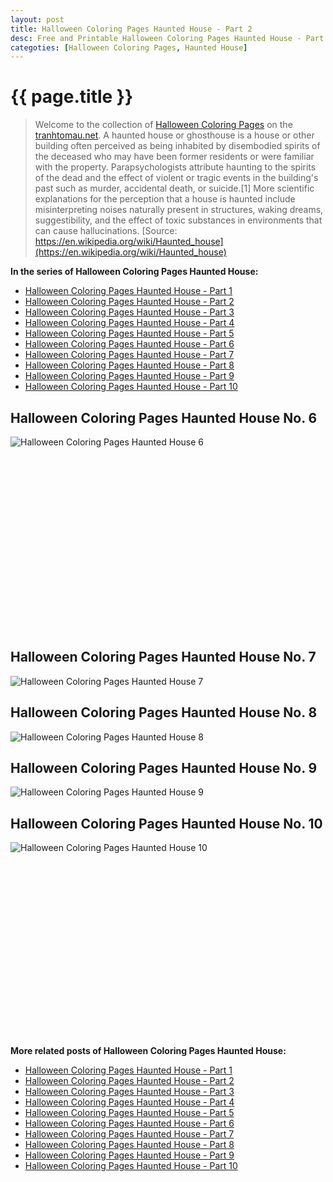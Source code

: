 ```yaml
---
layout: post
title: Halloween Coloring Pages Haunted House - Part 2
desc: Free and Printable Halloween Coloring Pages Haunted House - Part 2
categoties: [Halloween Coloring Pages, Haunted House]
---
```

{{ page.title }}
================
> Welcome to the collection of [Halloween Coloring Pages](http://tranhtomau.net/) on the [tranhtomau.net](http://tranhtomau.net/). A haunted house or ghosthouse is a house or other building often perceived as being inhabited by disembodied spirits of the deceased who may have been former residents or were familiar with the property. Parapsychologists attribute haunting to the spirits of the dead and the effect of violent or tragic events in the building's past such as murder, accidental death, or suicide.[1] More scientific explanations for the perception that a house is haunted include misinterpreting noises naturally present in structures, waking dreams, suggestibility, and the effect of toxic substances in environments that can cause hallucinations. [Source: https://en.wikipedia.org/wiki/Haunted_house](https://en.wikipedia.org/wiki/Haunted_house)

**In the series of Halloween Coloring Pages Haunted House:**

* [Halloween Coloring Pages Haunted House - Part 1](http://tranhtomau.net/2018/08/17/Halloween-Coloring-Pages-Haunted-House-part-1.html)
* [Halloween Coloring Pages Haunted House - Part 2](http://tranhtomau.net/2018/08/17/Halloween-Coloring-Pages-Haunted-House-part-2.html)
* [Halloween Coloring Pages Haunted House - Part 3](http://tranhtomau.net/2018/08/17/Halloween-Coloring-Pages-Haunted-House-part-3.html)
* [Halloween Coloring Pages Haunted House - Part 4](http://tranhtomau.net/2018/08/17/Halloween-Coloring-Pages-Haunted-House-part-4.html)
* [Halloween Coloring Pages Haunted House - Part 5](http://tranhtomau.net/2018/08/17/Halloween-Coloring-Pages-Haunted-House-part-5.html)
* [Halloween Coloring Pages Haunted House - Part 6](http://tranhtomau.net/2018/08/17/Halloween-Coloring-Pages-Haunted-House-part-6.html)
* [Halloween Coloring Pages Haunted House - Part 7](http://tranhtomau.net/2018/08/17/Halloween-Coloring-Pages-Haunted-House-part-7.html)
* [Halloween Coloring Pages Haunted House - Part 8](http://tranhtomau.net/2018/08/17/Halloween-Coloring-Pages-Haunted-House-part-8.html)
* [Halloween Coloring Pages Haunted House - Part 9](http://tranhtomau.net/2018/08/17/Halloween-Coloring-Pages-Haunted-House-part-9.html)
* [Halloween Coloring Pages Haunted House - Part 10](http://tranhtomau.net/2018/08/17/Halloween-Coloring-Pages-Haunted-House-part-10.html)

## Halloween Coloring Pages Haunted House No. 6
![Halloween Coloring Pages Haunted House 6](http://tranhtomau.net/img2/Halloween-Coloring-Pages-Haunted-House%20(6).jpg "Halloween Coloring Pages Haunted House 6")

<script async src="//pagead2.googlesyndication.com/pagead/js/adsbygoogle.js"></script><!-- Texxtonly --><ins class="adsbygoogle" style="display:inline-block;width:336px;height:280px" data-ad-client="ca-pub-6753140515841889" data-ad-slot="3207852233"></ins><script>(adsbygoogle = window.adsbygoogle || []).push({}); </script>

## Halloween Coloring Pages Haunted House No. 7
![Halloween Coloring Pages Haunted House 7](http://tranhtomau.net/img2/Halloween-Coloring-Pages-Haunted-House%20(7).jpg "Halloween Coloring Pages Haunted House 7")

## Halloween Coloring Pages Haunted House No. 8
![Halloween Coloring Pages Haunted House 8](http://tranhtomau.net/img2/Halloween-Coloring-Pages-Haunted-House%20(8).jpg "Halloween Coloring Pages Haunted House 8")

## Halloween Coloring Pages Haunted House No. 9
![Halloween Coloring Pages Haunted House 9](http://tranhtomau.net/img2/Halloween-Coloring-Pages-Haunted-House%20(9).jpg "Halloween Coloring Pages Haunted House 9")

## Halloween Coloring Pages Haunted House No. 10
![Halloween Coloring Pages Haunted House 10](http://tranhtomau.net/img2/Halloween-Coloring-Pages-Haunted-House%20(10).jpg "Halloween Coloring Pages Haunted House 10")

<script async src="//pagead2.googlesyndication.com/pagead/js/adsbygoogle.js"></script><!-- Texxtonly --><ins class="adsbygoogle" style="display:inline-block;width:336px;height:280px" data-ad-client="ca-pub-6753140515841889" data-ad-slot="3207852233"></ins><script>(adsbygoogle = window.adsbygoogle || []).push({}); </script>

**More related posts of Halloween Coloring Pages Haunted House:**

* [Halloween Coloring Pages Haunted House - Part 1](http://tranhtomau.net/2018/08/17/Halloween-Coloring-Pages-Haunted-House-part-1.html)
* [Halloween Coloring Pages Haunted House - Part 2](http://tranhtomau.net/2018/08/17/Halloween-Coloring-Pages-Haunted-House-part-2.html)
* [Halloween Coloring Pages Haunted House - Part 3](http://tranhtomau.net/2018/08/17/Halloween-Coloring-Pages-Haunted-House-part-3.html)
* [Halloween Coloring Pages Haunted House - Part 4](http://tranhtomau.net/2018/08/17/Halloween-Coloring-Pages-Haunted-House-part-4.html)
* [Halloween Coloring Pages Haunted House - Part 5](http://tranhtomau.net/2018/08/17/Halloween-Coloring-Pages-Haunted-House-part-5.html)
* [Halloween Coloring Pages Haunted House - Part 6](http://tranhtomau.net/2018/08/17/Halloween-Coloring-Pages-Haunted-House-part-6.html)
* [Halloween Coloring Pages Haunted House - Part 7](http://tranhtomau.net/2018/08/17/Halloween-Coloring-Pages-Haunted-House-part-7.html)
* [Halloween Coloring Pages Haunted House - Part 8](http://tranhtomau.net/2018/08/17/Halloween-Coloring-Pages-Haunted-House-part-8.html)
* [Halloween Coloring Pages Haunted House - Part 9](http://tranhtomau.net/2018/08/17/Halloween-Coloring-Pages-Haunted-House-part-9.html)
* [Halloween Coloring Pages Haunted House - Part 10](http://tranhtomau.net/2018/08/17/Halloween-Coloring-Pages-Haunted-House-part-10.html)

